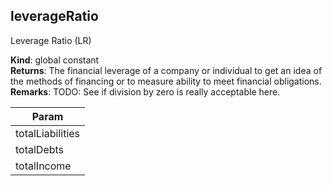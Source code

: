 
## leverageRatio 
Leverage Ratio (LR)

**Kind**: global constant  
**Returns**: The financial leverage of a company or individual to get
 an idea of the methods of financing or to measure ability to meet
 financial obligations.  
**Remarks**: TODO: See if division by zero is really acceptable here.  

| Param |
| --- |
| totalLiabilities | 
| totalDebts | 
| totalIncome | 

